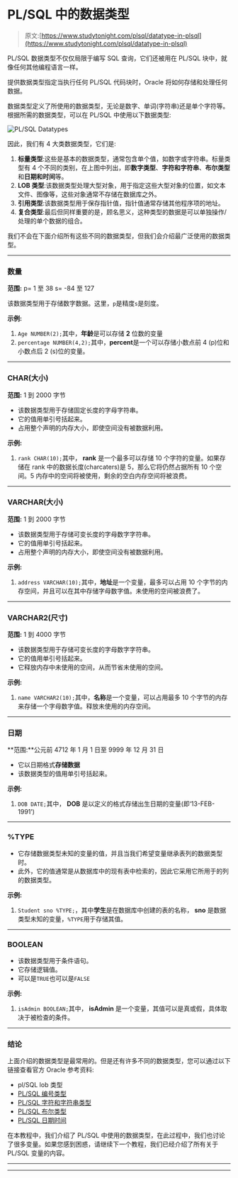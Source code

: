 # PL/SQL 中的数据类型

> 原文:[https://www.studytonight.com/plsql/datatype-in-plsql](https://www.studytonight.com/plsql/datatype-in-plsql)

PL/SQL 数据类型不仅仅局限于编写 SQL 查询，它们还被用在 PL/SQL 块中，就像任何其他编程语言一样。

提供数据类型指定当执行任何 PL/SQL 代码块时，Oracle 将如何存储和处理任何数据。

数据类型定义了所使用的数据类型，无论是数字、单词(字符串)还是单个字符等。根据所需的数据类型，可以在 PL/SQL 中使用以下数据类型:

![PL/SQL Datatypes](../Images/200da5bc6cad1860775918aef5d9b815.png)

因此，我们有 4 大类数据类型，它们是:

1.  **标量类型**:这些是基本的数据类型，通常包含单个值，如数字或字符串。标量类型有 4 个不同的类别，在上图中列出，即**数字类型**、**字符和字符串**、**布尔类型**和**日期和时间**等。
2.  **LOB 类型**:该数据类型处理大型对象，用于指定这些大型对象的位置，如文本文件、图像等，这些对象通常不存储在数据库之外。
3.  **引用类型**:该数据类型用于保存指针值，指针值通常存储其他程序项的地址。
4.  **复合类型**:最后但同样重要的是，顾名思义，这种类型的数据是可以单独操作/处理的单个数据的组合。

我们不会在下面介绍所有这些不同的数据类型，但我们会介绍最广泛使用的数据类型。

* * *

### 数量

**范围:** p= 1 至 38 s= -84 至 127

该数据类型用于存储数字数据。这里，`p`是精度`s`是刻度。

**示例:**

1.  `Age NUMBER(2);`其中，**年龄**是可以存储 **2** 位数的变量
2.  `percentage NUMBER(4,2);`其中，**percent**是一个可以存储小数点前 4 (p)位和小数点后 2 (s)位的变量。

* * *

### CHAR(大小)

**范围:** 1 到 2000 字节

*   该数据类型用于存储固定长度的字母字符串。
*   它的值用单引号括起来。
*   占用整个声明的内存大小，即使空间没有被数据利用。

**示例:**

1.  `rank CHAR(10);`其中， **rank** 是一个最多可以存储 10 个字符的变量。如果存储在 rank 中的数据长度(charcaters)是 5，那么它将仍然占据所有 10 个空间。5 内存中的空间将被使用，剩余的空白内存空间将被浪费。

* * *

### VARCHAR(大小)

**范围:** 1 到 2000 字节

*   该数据类型用于存储可变长度的字母数字字符串。
*   它的值用单引号括起来。
*   占用整个声明的内存大小，即使空间没有被数据利用。

**示例:**

1.  `address VARCHAR(10);`其中，**地址**是一个变量，最多可以占用 10 个字节的内存空间，并且可以在其中存储字母数字值。未使用的空间被浪费了。

* * *

### VARCHAR2(尺寸)

**范围:** 1 到 4000 字节

*   该数据类型用于存储可变长度的字母数字字符串。
*   它的值用单引号括起来。
*   它释放内存中未使用的空间，从而节省未使用的空间。

**示例:**

1.  `name VARCHAR2(10);`其中，**名称**是一个变量，可以占用最多 10 个字节的内存来存储一个字母数字值。释放未使用的内存空间。

* * *

### 日期

**范围:**公元前 4712 年 1 月 1 日至 9999 年 12 月 31 日

*   它以日期格式**存储数据**
*   该数据类型的值用单引号括起来。

**示例:**

1.  `DOB DATE;`其中， **DOB** 是以定义的格式存储出生日期的变量(即‘13-FEB-1991’)

* * *

### %TYPE

*   它存储数据类型未知的变量的值，并且当我们希望变量继承表列的数据类型时。
*   此外，它的值通常是从数据库中的现有表中检索的，因此它采用它所用于的列的数据类型。

**示例:**

1.  `Student sno %TYPE;`，其中**学生**是在数据库中创建的表的名称， **sno** 是数据类型未知的变量，`%TYPE`用于存储其值。

* * *

### BOOLEAN

*   该数据类型用于条件语句。
*   它存储逻辑值。
*   可以是`TRUE`也可以是`FALSE`

**示例:**

1.  `isAdmin BOOLEAN;`其中， **isAdmin** 是一个变量，其值可以是真或假，具体取决于被检查的条件。

* * *

### 结论

上面介绍的数据类型是最常用的。但是还有许多不同的数据类型，您可以通过以下链接查看官方 Oracle 参考资料:

*   pl/SQL lob 类型
*   [PL/SQL 编号类型](https://docs.oracle.com/cd/B19306_01/appdev.102/b14261/datatypes.htm#i46029)
*   [PL/SQL 字符和字符串类型](https://docs.oracle.com/cd/B19306_01/appdev.102/b14261/datatypes.htm#i43252)
*   [PL/SQL 布尔类型](https://docs.oracle.com/cd/B19306_01/appdev.102/b14261/datatypes.htm#CJACJGBG)
*   [PL/SQL 日期时间](https://docs.oracle.com/cd/B19306_01/appdev.102/b14261/datatypes.htm#i45907)

在本教程中，我们介绍了 PL/SQL 中使用的数据类型，在此过程中，我们也讨论了很多变量。如果您感到困惑，请继续下一个教程，我们已经介绍了所有关于 PL/SQL 变量的内容。

* * *

* * *